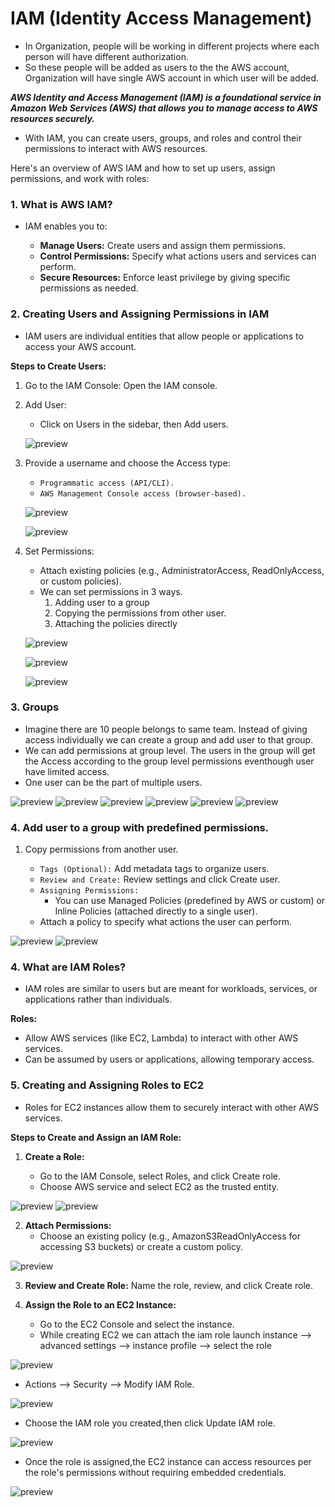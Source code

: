 # **IAM (Identity Access Management)**
* In Organization, people will be working in different projects where each person will have different authorization.
* So these people will be added as users to the the AWS account, Organization will have single AWS account in which user will be added.

**_AWS Identity and Access Management (IAM) is a foundational service in Amazon Web Services (AWS) that allows you to manage access to AWS resources securely._**

* With IAM, you can create users, groups, and roles and control their permissions to interact with AWS resources.

Here's an overview of AWS IAM and how to set up users, assign permissions, and work with roles:

### **1. What is AWS IAM?**

* IAM enables you to:

    - **Manage Users:** Create users and assign them permissions.
    - **Control Permissions:** Specify what actions users and services can perform.
    - **Secure Resources:** Enforce least privilege by giving specific permissions as needed.

### **2. Creating Users and Assigning Permissions in IAM**

* IAM users are individual entities that allow people or applications to access your AWS account.

**Steps to Create Users:**
  1. Go to the IAM Console: Open the IAM console.
  2. Add User:
      - Click on Users in the sidebar, then Add users.
      
      ![preview](images/iam1.png) 
 
  3. Provide a username and choose the Access type:

       - `Programmatic access (API/CLI).`
       - `AWS Management Console access (browser-based).`

      
      ![preview](images/iam2.png) 
            
      ![preview](images/iam3.png) 
 
 
  4. Set Permissions:
       - Attach existing policies (e.g., AdministratorAccess, ReadOnlyAccess, or custom policies).
       - We can set permissions in 3 ways.
            1. Adding user to a group
            2. Copying the permissions from other user.
            3. Attaching the policies directly 
        
     ![preview](images/iam4.png)
           
     ![preview](images/iam5.png) 
      
     ![preview](images/iam6.png) 
 
### **3. Groups**

* Imagine there are 10 people belongs to same team. Instead of giving access individually we can create a group and add user to that group.
* We can add permissions at group level. The users in the group will get the Access according to the group level permissions eventhough user have limited access.
* One user can be the part of multiple users.

![preview](images/iam7.png)
![preview](images/iam8.png)
![preview](images/iam9.png)
![preview](images/iam10.png)
![preview](images/iam11.png)
![preview](images/iam12.png)

### **4. Add user to a group with predefined permissions.**
1. Copy permissions from another user.

   * `Tags (Optional):` Add metadata tags to organize users.
   * `Review and Create:` Review settings and click Create user.
   * `Assigning Permissions:`
       * You can use Managed Policies (predefined by AWS or custom) or Inline Policies (attached directly to a single user).
   * Attach a policy to specify what actions the user can perform.

![preview](images/iam13.png)
![preview](images/iam14.png)

### **4. What are IAM Roles?**
* IAM roles are similar to users but are meant for workloads, services, or applications rather than individuals. 

**Roles:**
  * Allow AWS services (like EC2, Lambda) to interact with other AWS services.
  * Can be assumed by users or applications, allowing temporary access.

### **5. Creating and Assigning Roles to EC2**
* Roles for EC2 instances allow them to securely interact with other AWS services.

**Steps to Create and Assign an IAM Role:**

1. **Create a Role:**

   * Go to the IAM Console, select Roles, and click Create role.
   * Choose AWS service and select EC2 as the trusted entity.

![preview](images/iam15.png)
![preview](images/iam16.png)

2. **Attach Permissions:**
   * Choose an existing policy (e.g., AmazonS3ReadOnlyAccess for accessing S3 buckets) or create a custom policy.

![preview](images/iam17.png)

3. **Review and Create Role:** Name the role, review, and click Create role.
4. **Assign the Role to an EC2 Instance:**

   * Go to the EC2 Console and select the instance.
   * While creating EC2 we can attach the iam role launch instance --> advanced settings --> instance profile --> select the role
  
  ![preview](images/iam18.png)

   * Actions --> Security --> Modify IAM Role.

  ![preview](images/iam19.png)

   * Choose the IAM role you created,then click Update IAM role.
  
  ![preview](images/iam20.png)

  * Once the role is assigned,the EC2 instance can access resources per the role's permissions without requiring embedded credentials.

![preview](images/iam21.png)

